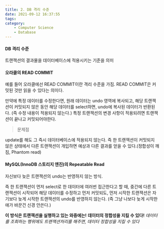 ```yaml
---
title: 2. DB 격리 수준
date: 2021-09-12 16:37:55
tags:
category:
    - Computer Science
    - Database
---
```

#### DB 격리 수준
트랜잭션의 결과물을 데이터베이스에 적용시키는 기준을 의미


#### 오라클의 READ COMMIT
예를 들어 오라클에선 READ COMMIT이란 격리 수준을 가짐.
READ COMMIT은 커밋된 것만 읽을 수 있다는 의미다.


만약에 특정 데이터를 수정한다면,
원래 데이터는 undo 영역에 복사되고,
해당 트랜잭션이 커밋되지 않은 동안 해당 데이터를 select하면,
undo에 복사된 데이터가 반환된다.
(즉 수정 내용이 적용되지 않는다.)
특정 트랜잭션의 변경 사항이 적용되려면 트랜잭션이 끝나고 커밋되어야한다.


> 문제점

update를 해도 그 즉시 데이터베이스에 적용되지 않는다.
즉 한 트랜잭션이 커밋되지 않은 상태에서 다른 트랜잭션이 개입하면
예상과 다른 결과를 얻을 수 있다.(정합성이 깨짐, Phantom read)


#### MySQL(InnoDB 스토리지 엔진)의 Repeatable Read
자신보다 늦은 트랜잭션의 undo는 반영하지 않는 방식.


즉 한 트랜잭션이 먼저 select로 한 데이터에 여러번 접근한다고 할 때,
중간에 다른 트랜잭션이 시작되어 해당 데이터를 수정하고 먼저 커밋되도,
먼저 시작한 트랜잭션은 자기보다 늦게 시작한 트랜잭션의 undo를 반영하지 않는다.
(즉 그냥 나보다 늦게 시작한 애가 바꾼건 신경 안쓴다.)


**이 방식은 트랜잭션을 실행하고 있는 와중에는!**
**데이터의 정합성을 지킬 수 있다!**
*데이터를 조회하는 행위에도 트랜잭션처리를 해주면, 데이터 정합성을 지킬 수 있다*